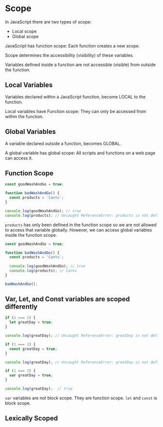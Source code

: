 # Scope

In JavaScript there are two types of scope:

- Local scope
- Global scope

JavaScript has function scope: Each function creates a new scope.

Scope determines the accessibility (visibility) of these variables.

Variables defined inside a function are not accessible (visible) from outside the function.

## Local Variables

Variables declared within a JavaScript function, become LOCAL to the function.

Local variables have Function scope: They can only be accessed from within the function.

## Global Variables

A variable declared outside a function, becomes GLOBAL.

A global variable has global scope: All scripts and functions on a web page can access it.


## Function Scope

```JavaScript
const goodWashAndGo = true;

function badWashAndGo() {
  const products = 'Cantu';
}

console.log(goodWashAndGo); // true
console.log(products); // Uncaught ReferenceError: products is not defined

```

`products` has only been defined in the function scope so we are not allowed to access that variable globally. However, we can access global variables inside the function scope.

```JavaScript
const goodWashAndGo = true;

function badWashAndGo() {
  const products = 'Cantu';
  
  console.log(goodWashAndGo); // true
  console.log(products); // Cantu
}

badWashAndGo();
```

## Var, Let, and Const variables are scoped differently

```JavaScript
if (1 === 1) {
  let greatDay = true;
}

console.log(greatDay); // Uncaught ReferenceError: greatDay is not defined
```


```JavaScript
if (1 === 1) {
  const greatDay = true;
}

console.log(greatDay); // Uncaught ReferenceError: greatDay is not defined
```

```JavaScript
if (1 === 1) {
  var greatDay = true;
}

console.log(greatDay);  // true 
```

`var` variables are not block scope. They are function scope. `let` and `const` is block scope.


## Lexically Scoped
